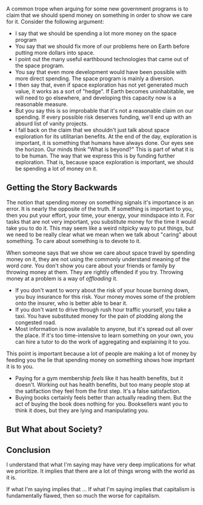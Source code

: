 A common trope when arguing for some new government programs is to claim that we should spend money on something in order to show we care for it. Consider the following argument:

* I say that we should be spending a lot more money on the space program
* You say that we should fix more of our problems here on Earth before putting more dollars into space.
* I point out the many useful earthbound technologies that came out of the space program.
* You say that even more development would have been possible with more direct spending. The space program is mainly a diversion.
* I then say that, even if space exploration has not yet generated much value, it works as a sort of "hedge". If Earth becomes uninhabitable, we will need to go elsewhere, and developing this capacity now is a reasonable measure.
* But you say this is so improbable that it's not a reasonable claim on our spending. If every possible risk deserves funding, we'll end up with an absurd list of vanity projects.
* I fall back on the claim that we shouldn't just talk about space exploration for its utilitarian benefits. At the end of the day, exploration is important, it is something that humans have always done. Our eyes see the horizon. Our minds think "What is beyond?" This is part of what it is to be human. The way that we express this is by funding further exploration. That is, because space exploration is important, we should be spending a lot of money on it.

## Getting the Story Backwards
The notion that spending money on something signals it's importance is an error. It is nearly the opposite of the truth. If something is important to you, then you put your effort, your time, your energy, your mindspace into it. For tasks that are not very important, you substitute money for the time it would take you to do it. This may seem like a weird nitpicky way to put things, but we need to be really clear what we mean when we talk about "caring" about something. To care about something is to devote to it.

When someone says that we show we care about space travel by spending money on it, they are not using the commonly understand meaning of the word _care_. You don't show you care about your friends or family by throwing money at them. They are rightly offended if you try. Throwing money at a problem is a way of _offloading_ it. 
* If you don't want to worry about the risk of your house burning down, you buy insurance for this risk. Your money moves some of the problem onto the insurer, who is better able to bear it. 
* If you don't want to drive through rush hour traffic yourself, you take a taxi. You have substituted money for the pain of plodding along the congested road. 
* Most information is now available to anyone, but it's spread out all over the place. If it's too time-intensive to learn something on your own, you can hire a tutor to do the work of aggregating and explaining it to you.

This point is important because a lot of people are making a lot of money by feeding you the lie that spending money on something shows how imprtant it is to you. 
* Paying for a gym membership _feels_ like it has health benefits, but it doesn't. Working out has health benefits, but too many people stop at the satifaction they feel from the first step. It's a false satisfaction.
* Buying books certainly feels better than actually reading them. But the act of buying the book does nothing for you. Booksellers want you to think it does, but they are lying and manipulating you.

## But What about Society?

## Conclusion
I understand that what I'm saying may have very deep implications for what we prioritize. It implies that there are a lot of things wrong with the world as it is.

If what I'm saying implies that ...
If what I'm saying implies that capitalism is fundamentally flawed, then so much the worse for capitalism.

